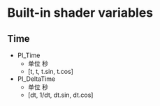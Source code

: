 # Built-in shader variables

## Time

* PI_Time
  * 单位 秒
  * [t, t, t.sin, t.cos]
* PI_DeltaTime
  * 单位 秒
  * [dt, 1/dt, dt.sin, dt.cos]